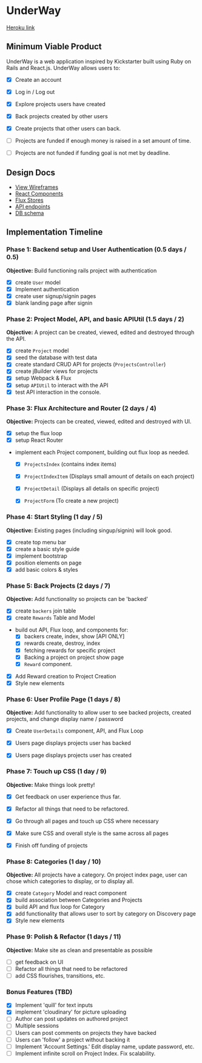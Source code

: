 # UnderWay

[Heroku link][heroku]

[heroku]: https://underway.herokuapp.com/

## Minimum Viable Product

UnderWay is a web application inspired by Kickstarter built using Ruby on Rails
and React.js. UnderWay allows users to:

- [X] Create an account
- [X] Log in / Log out
- [X] Explore projects users have created
- [X] Back projects created by other users
- [X] Create projects that other users can back.
- [ ] Projects are funded if enough money is raised in a set amount of time.
- [ ] Projects are not funded if funding goal is not met by deadline.


## Design Docs
* [View Wireframes][views]
* [React Components][components]
* [Flux Stores][stores]
* [API endpoints][api-endpoints]
* [DB schema][schema]

[views]: ./docs/views.md
[components]: ./docs/components.md
[stores]: ./docs/stores.md
[api-endpoints]: ./docs/api-endpoints.md
[schema]: ./docs/schema.md

## Implementation Timeline

### Phase 1: Backend setup and User Authentication (0.5 days / 0.5)

**Objective:** Build functioning rails project with authentication

- [X] create `User` model
- [X] Implement authentication
- [X] create user signup/signin pages
- [X] blank landing page after signin

### Phase 2: Project Model, API, and basic APIUtil (1.5 days / 2)

**Objective:** A project can be created, viewed, edited and destroyed through
the API.

- [X] create `Project` model
- [X] seed the database with test data
- [X] create standard CRUD API for projects (`ProjectsController`)
- [X] create jBuilder views for projects
- [X] setup Webpack & Flux
- [X] setup `APIUtil` to interact with the API
- [X] test API interaction in the console.

### Phase 3: Flux Architecture and Router (2 days / 4)

**Objective:** Projects can be created, viewed, edited and destroyed with UI.

- [X] setup the flux loop
- [X] setup React Router
- implement each Project component, building out flux loop as needed.
  - [X] `ProjectsIndex` (contains index items)
  - [X] `ProjectIndexItem` (Displays small amount of details on each project)
  - [X] `ProjectDetail` (Displays all details on specific project)
  - [X] `ProjectForm` (To create a new project)


### Phase 4: Start Styling (1 day / 5)

**Objective:** Existing pages (including singup/signin) will look good.

- [X] create top menu bar
- [X] create a basic style guide
- [X] implement bootstrap
- [X] position elements on page
- [X] add basic colors & styles

### Phase 5: Back Projects (2 days / 7)

**Objective:** Add functionality so projects can be 'backed'

- [X] create `backers` join table
- [X] create `Rewards` Table and Model
- build out API, Flux loop, and components for:
  - [X] backers create, index, show [API ONLY]
  - [X] rewards create, destroy, index
  - [X] fetching rewards for specific project
  - [X] Backing a project on project show page
  - [X] `Reward` component.
- [X] Add Reward creation to Project Creation
- [X] Style new elements

### Phase 6: User Profile Page (1 days / 8)

**Objective:** Add functionality to allow user to see backed projects, created
projects, and change display name / password

- [X] Create `UserDetails` component, API, and Flux Loop
- [X] Users page displays projects user has backed
- [X] Users page displays projects user has created


### Phase 7: Touch up CSS (1 day / 9)

**Objective:** Make things look pretty!

- [X] Get feedback on user experience thus far.
- [X] Refactor all things that need to be refactored.
- [X] Go through all pages and touch up CSS where necessary
- [X] Make sure CSS and overall style is the same across all pages
- [X] Finish off funding of projects


### Phase 8: Categories (1 day / 10)

**Objective:** All projects have a category. On project index page, user can
chose which categories to display, or to display all.

- [X] create `Category` Model and react component
- [X] build association between Categories and Projects
- [X] build API and flux loop for Category
- [X] add functionality that allows user to sort by category on Discovery page
- [X] Style new elements

### Phase 9: Polish  & Refactor (1 days / 11)

**Objective:** Make site as clean and presentable as possible

 - [ ] get feedback on UI
 - [ ] Refactor all things that need to be refactored
 - [ ] add CSS flourishes, transitions, etc.

### Bonus Features (TBD)
- [X] Implement 'quill' for text inputs
- [X] implement 'cloudinary' for picture uploading
- [ ] Author can post updates on authored project
- [ ] Multiple sessions
- [ ] Users can post comments on projects they have backed
- [ ] Users can 'follow' a project without backing it
- [ ] Implement 'Account Settings.' Edit display name, update password, etc.
- [ ] Implement infinite scroll on Project Index. Fix scalability.

[phase-one]: ./docs/phases/phase01.md
[phase-two]: ./docs/phases/phase02.md
[phase-three]: ./docs/phases/phase03.md
[phase-four]: ./docs/phases/phase04.md
[phase-five]: ./docs/phases/phase05.md
[phase-six]: ./docs/phases/phase06.md
[phase-seven]: ./docs/phases/phase07.md
[phase-eight]: ./docs/phases/phase08.md
[phase-nine]: ./docs/phases/phase09.md
